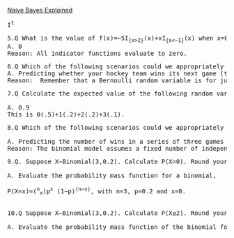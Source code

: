 [Naive Bayes Explained](https://www.analyticsvidhya.com/blog/2015/09/naive-bayes-explained/)

<pre>
I<sup>t</sup>
</pre>
<pre>
5.Q What is the value of f(x)=−5I<sub>{x&gt;2}</sub>(x)+xI<sub>{x&lt;−1}</sub>(x) when x=0?
A. 0  
Reason: All indicator functions evaluate to zero.
</pre>

<pre>
6.Q Which of the following scenarios could we appropriately model using a Bernoulli random variable?
A. Predicting whether your hockey team wins its next game (tie counts as a loss)   
Reason:  Remember that a Bernoulli random variable is for just one trial.
</pre>

<pre>
7.Q Calculate the expected value of the following random variable: X takes on values {0,1,2,3} with corresponding probabilities {0.5,0.2,0.2,0.1}. Round your answer to one decimal place.

A. 0.9  
This is 0(.5)+1(.2)+2(.2)+3(.1).
</pre>

<pre>
8.Q Which of the following scenarios could we appropriately model using a binomial random variable (with n > 1)?

A. Predicting the number of wins in a series of three games against a single opponent (ties count as losses)  
Reason: The binomial model assumes a fixed number of independent trials, each with the same probability of success.
</pre>

<pre>
9.Q. Suppose X∼Binomial(3,0.2). Calculate P(X=0). Round your answer to two decimal places.

A. Evaluate the probability mass function for a binomial, 

P(X=x)=(<sup>n</sup><sub>x</sub>)p<sup>x</sup> (1−p)<sup>(n−x)</sup>, with n=3, p=0.2 and x=0.

</pre>

<pre>
10.Q Suppose X∼Binomial(3,0.2). Calculate P(X≤2). Round your answer to two decimal places.

A. Evaluate the probability mass function of the binomial for the relevant values of X and add their probabilities.
</pre>
